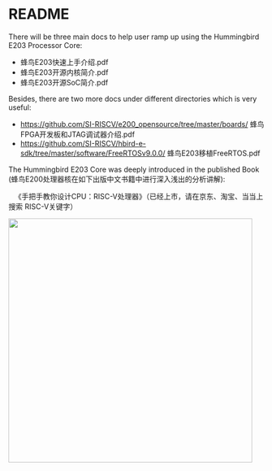# README #

There will be three main docs to help user ramp up using the Hummingbird E203 Processor Core:

*    蜂鸟E203快速上手介绍.pdf
*    蜂鸟E203开源内核简介.pdf 
*    蜂鸟E203开源SoC简介.pdf

Besides, there are two more docs under different directories which is very useful:

*    https://github.com/SI-RISCV/e200_opensource/tree/master/boards/ 蜂鸟FPGA开发板和JTAG调试器介绍.pdf
*    https://github.com/SI-RISCV/hbird-e-sdk/tree/master/software/FreeRTOSv9.0.0/ 蜂鸟E203移植FreeRTOS.pdf

The Hummingbird E203 Core was deeply introduced in the published Book (蜂鸟E200处理器核在如下出版中文书籍中进行深入浅出的分析讲解):

    《手把手教你设计CPU：RISC-V处理器》（已经上市，请在京东、淘宝、当当上搜索 RISC-V关键字）
  
 <img src="https://github.com/SI-RISCV/e200_opensource/blob/master/bookpic.jpg" width="480">
    




